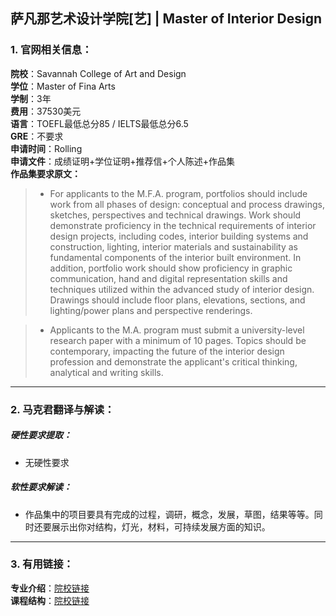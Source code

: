 ## 萨凡那艺术设计学院[艺] | Master of Interior Design


### 1. 官网相关信息：

**院校**：Savannah College of Art and Design  
**学位**：Master of Fina Arts  
**学制**：3年  
**费用**：37530美元  
**语言**：TOEFL最低总分85 / IELTS最低总分6.5  
**GRE**：不要求    
**申请时间**：Rolling  
**申请文件**：成绩证明+学位证明+推荐信+个人陈述+作品集  
**作品集要求原文：**   

> - For applicants to the M.F.A. program, portfolios should include work from all phases of design: conceptual and process drawings, sketches, perspectives and technical drawings. Work should demonstrate proficiency in the technical requirements of interior design projects, including codes, interior building systems and construction, lighting, interior materials and sustainability as fundamental components of the interior built environment. In addition, portfolio work should show proficiency in graphic communication, hand and digital representation skills and techniques utilized within the advanced study of interior design. Drawings should include floor plans, elevations, sections, and lighting/power plans and perspective renderings.

> - Applicants to the M.A. program must submit a university-level research paper with a minimum of 10 pages. Topics should be contemporary, impacting the future of the interior design profession and demonstrate the applicant's critical thinking, analytical and writing skills.




---


### 2. 马克君翻译与解读：

##### 硬性要求提取：
- 无硬性要求


##### 软性要求解读：
- 作品集中的项目要具有完成的过程，调研，概念，发展，草图，结果等等。同时还要展示出你对结构，灯光，材料，可持续发展方面的知识。


---


### 3. 有用链接：

**专业介绍**：[院校链接](https://www.scad.edu/academics/programs/interior-design/degrees/mfa)  
**课程结构**：[院校链接](https://www.scad.edu/academics/programs/interior-design/degrees/mfa)
